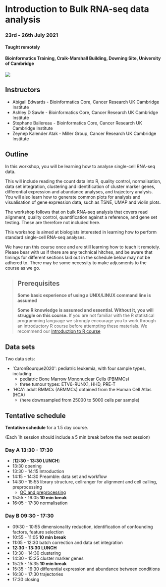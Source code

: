 # Introduction to Bulk RNA-seq data analysis 
### 23rd - 26th July 2021
#### Taught remotely
#### Bioinformatics Training, Craik-Marshall Building, Downing Site, University of Cambridge

![](Doc/CRUK_CC_web.jpg)

## Instructors

* Abigail Edwards - Bioinformatics Core, Cancer Research UK Cambridge Institute
* Ashley D Sawle - Bioinformatics Core, Cancer Research UK Cambridge Institute
* Stephane Ballereau - Bioinformatics Core, Cancer Research UK Cambridge Institute
* Zeynep Kalender Atak - Miller Group, Cancer Research UK Cambridge Institute

## Outline

In this workshop, you will be learning how to analyse single-cell RNA-seq data.

This will include reading the count data into R, quality control, normalisation,
data set integration, clustering and identification of cluster marker genes, differential expression and abundance analyses, and trajectory analysis. You will also learn
how to generate common plots for analysis and visualisation of gene expression
data, such as TSNE, UMAP and violin plots.

The workshop follows that on bulk RNA-seq analysis that covers read alignment,
quality control, quantification against a reference, and gene set testing. These
are therefore not included here.

This workshop is aimed at biologists interested in learning how to perform
standard single-cell RNA-seq analyses. 

We have run this course once and are still learning how to teach it remotely.
Please bear with us if there are any technical hitches, and be aware that timings
for different sections laid out in the schedule below may not be adhered to.
There may be some necessity to make adjusments to the course as we go.

> ## Prerequisites
>
> __**Some basic experience of using a UNIX/LINUX command line is assumed**__
> 
> __**Some R knowledge is assumed and essential. Without it, you
> will struggle on this course.**__ 
> If you are not familiar with the R statistical programming language we
> strongly encourage you to work through an introductory R course before
> attempting these materials.
> We recommend our [Introduction to R course](https://bioinformatics-core-shared-training.github.io/r-intro/)

## Data sets

Two data sets:

* 'CaronBourque2020': pediatric leukemia, with four sample types, including:
  * pediatric Bone Marrow Mononuclear Cells (PBMMCs)
  * three tumour types: ETV6-RUNX1, HHD, PRE-T  
* 'HCA': adult BMMCs (ABMMCs) obtained from the Human Cell Atlas (HCA)
  * (here downsampled from 25000 to 5000 cells per sample)


<!-- 
## Bookdown

The various analysis steps are bundled into a bookdown.

> **To open the bookdown (please mind: work in progress):**
> 
> The bookdown is in:
> 
> * PATH_TO_BOOKDONW
>
> To open the bookdown:
> 
> * [Bookdown index](PATH_TO_BOOKDONW/index.html)
> 
> OR
> 
> * clone the repository
> * open PATH_TO_BOOKDONW/index.html
-->

## Tentative schedule

**Tentative schedule** for a 1.5 day course.

(Each 1h session should include a 5 min break before the next session) 

### Day A 13:30 - 17:30

- (**12:30 - 13:30 LUNCH**)
- 13:30 opening <!-- Stephane -->
- 13:30 - 14:15 Introduction <!-- []() --> <!-- Kania - lecture -->
- 14:15 - 14:30 Preamble: data set and workflow <!-- []() --> <!-- Stephane - 'lecture' -->
- 14:30 - 15:55 library structure, cellranger for alignment and cell calling, preprocessing <!-- []() --> <!-- Ash -->
    * [QC and preprocessing](data/proProc.html)
- 15:55 - 16:05 **10 min break**
- 16:05 - 17:30 normalisation <!-- []() --> <!-- Stephane -->
  
### Day B 09:30 - 17:30

- 09:30 - 10:55 dimensionality reduction, identification of confounding factors, feature selection <!-- []() --> <!-- Zeynep -->
- 10:55 - 11:05 **10 min break**
- 11:05 - 12:30 batch correction and data set integration <!-- []() --> <!-- Abbi -->
- **12:30 - 13:30 LUNCH**
- 13:30 - 14:30 clustering <!-- []() --> <!-- Stephane -->
- 14:30 - 15:25 cluster marker genes <!-- []() --> <!-- Zeynep -->
- 15:25 - 15:35 **10 min break**
- 15:35 - 16:30 differential expression and abundance between conditions <!-- []() --> <!-- Stephane -->
- 16:30 - 17:30 trajectories <!-- []() --> <!-- Zeynep -->
- 17:30 closing <!-- Stephane --> <!-- mentimeter -->

